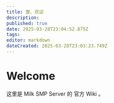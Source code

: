 ```yaml
---
title: 壹、欢迎
description: 
published: true
date: 2025-03-28T23:04:52.875Z
tags: 
editor: markdown
dateCreated: 2025-03-28T23:03:23.749Z
---
```


# Welcome
这里是 Milk SMP Server 的 官方 Wiki 。